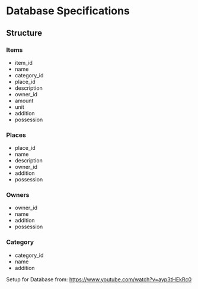 # Database Specifications
## Structure
### Items
- item_id
- name
- category_id
- place_id
- description
- owner_id
- amount
- unit
- addition
- possession

### Places
- place_id
- name
- description
- owner_id
- addition
- possession

### Owners
- owner_id
- name
- addition
- possession

### Category
- category_id
- name
- addition


Setup for Database from: https://www.youtube.com/watch?v=ayp3tHEkRc0